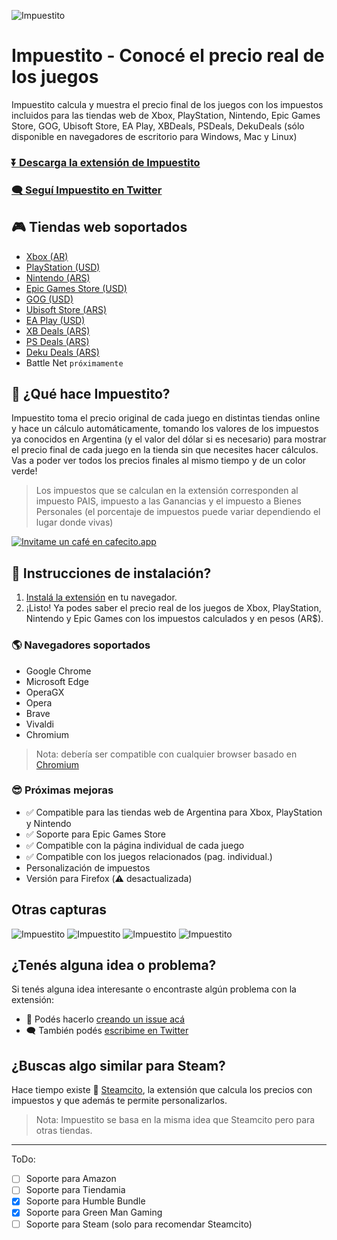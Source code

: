 ![Impuestito](/assets/chrome-store.jpg "Impuestito Cover")

# Impuestito - Conocé el precio real de los juegos

Impuestito calcula y muestra el precio final de los juegos con los impuestos incluidos para las tiendas web de Xbox, PlayStation, Nintendo, Epic Games Store, GOG, Ubisoft Store, EA Play, XBDeals, PSDeals, DekuDeals (sólo disponible en navegadores de escritorio para Windows, Mac y Linux)

### [⏬ Descarga la extensión de Impuestito](https://chrome.google.com/webstore/detail/impuestito/kodbfkngjgckpmipedoomkdhhihioaio/related?hl=es)

### [🗨️ Seguí Impuestito en Twitter](https://twitter.com/impuestito_org)

## 🎮 Tiendas web soportados

- [Xbox (AR)](https://www.xbox.com/es-ar/games/all-games)
- [PlayStation (USD)](https://store.playstation.com/es-ar/category/35027334-375e-423b-b500-0d4d85eff784)
- [Nintendo (ARS)](https://store.nintendo.com.ar/)
- [Epic Games Store (USD)](https://www.epicgames.com/store/en-US/)
- [GOG (USD)](https://gog.com/)
- [Ubisoft Store (ARS)](https://store.ubisoft.com/ofertas/home?lang=es_AR)
- [EA Play (USD)](https://www.ea.com/es-es/ea-play)
- [XB Deals (ARS)](https://xbdeals.net/ar-store)
- [PS Deals (ARS)](https://psdeals.net/ar-store)
- [Deku Deals (ARS)](https://dekudeals.com/)
- Battle Net `próximamente`

## 🙋 ¿Qué hace Impuestito?

Impuestito toma el precio original de cada juego en distintas tiendas online y hace un cálculo automáticamente, tomando los valores de los impuestos ya conocidos en Argentina (y el valor del dólar si es necesario) para mostrar el precio final de cada juego en la tienda sin que necesites hacer cálculos. Vas a poder ver todos los precios finales al mismo tiempo y de un color verde!

> Los impuestos que se calculan en la extensión corresponden al impuesto PAIS, impuesto a las Ganancias y el impuesto a Bienes Personales (el porcentaje de impuestos puede variar dependiendo el lugar donde vivas)

[![Invitame un café en cafecito.app](https://cdn.cafecito.app/imgs/buttons/button_2.svg)](https://cafecito.app/impuestito)

## 📖 Instrucciones de instalación?

1. [Instalá la extensión](https://chrome.google.com/webstore/detail/impuestito/kodbfkngjgckpmipedoomkdhhihioaio/related?hl=es) en tu navegador.
2. ¡Listo! Ya podes saber el precio real de los juegos de Xbox, PlayStation, Nintendo y Epic Games con los impuestos calculados y en pesos (AR$).

### 🌎 Navegadores soportados

- Google Chrome
- Microsoft Edge
- OperaGX
- Opera
- Brave
- Vivaldi
- Chromium

> Nota: debería ser compatible con cualquier browser basado en [Chromium](<https://es.wikipedia.org/wiki/Chromium_(navegador)>)

### 😎 Próximas mejoras

- ✅ Compatible para las tiendas web de Argentina para Xbox, PlayStation y Nintendo
- ✅ Soporte para Epic Games Store
- ✅ Compatible con la página individual de cada juego
- ✅ Compatible con los juegos relacionados (pag. individual.)
- Personalización de impuestos
- Versión para Firefox (⚠️ desactualizada)

## Otras capturas

![Impuestito](/assets/chrome-store-epic.jpg "Impuestito Cover")
![Impuestito](/assets/chrome-store-ea.jpg "Impuestito Cover")
![Impuestito](/assets/chrome-store-stores.jpg "Impuestito Cover")
![Impuestito](/assets/chrome-store-stores-icons.jpg "Impuestito Cover")

## ¿Tenés alguna idea o problema?

Si tenés alguna idea interesante o encontraste algún problema con la extensión:

- 🐞 Podés hacerlo [creando un issue acá](https://github.com/lucasromerodb/impuestito/issues/new/choose)
- 🗨️ También podés [escribime en Twitter](https://twitter.com/impuestito_org)

## ¿Buscas algo similar para Steam?

Hace tiempo existe 👑 [Steamcito](https://github.com/emilianog94/Steamcito-Precios-Steam-Argentina-Impuestos-Incluidos), la extensión que calcula los precios con impuestos y que además te permite personalizarlos.

> Nota: Impuestito se basa en la misma idea que Steamcito pero para otras tiendas.

---

ToDo:
- [ ] Soporte para Amazon
- [ ] Soporte para Tiendamia
- [x] Soporte para Humble Bundle
- [x] Soporte para Green Man Gaming
- [ ] Soporte para Steam (solo para recomendar Steamcito)
